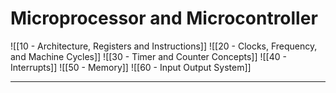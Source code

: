 # Microprocessor and Microcontroller

![[10 - Architecture, Registers and Instructions]]
![[20 - Clocks, Frequency, and Machine Cycles]]
![[30 - Timer and Counter Concepts]]
![[40 - Interrupts]]
![[50 - Memory]]
![[60 - Input Output System]]

---
